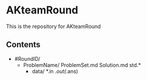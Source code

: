 # AKteamRound

This is the repository for AKteamRound

## Contents

- \#RoundID/
	- ProblemName/
		  ProblemSet.md
		  Solution.md
		  std.\*
		- data/
			*.in
			*.out(*.ans)
